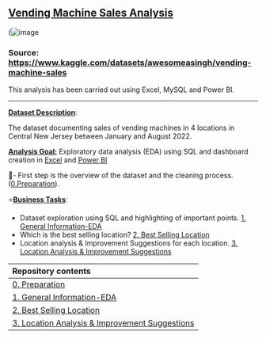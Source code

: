 ## <ins>Vending Machine Sales Analysis</ins>

(![image](https://user-images.githubusercontent.com/69303154/206919096-d17c597c-995e-41fe-8913-ab62546a8cc9.png)

### Source: https://www.kaggle.com/datasets/awesomeasingh/vending-machine-sales

This analysis has been carried out using Excel, MySQL and Power BI.

----

**<ins>Dataset Description</ins>**: 

The dataset documenting sales of vending machines in 4 locations in Central New Jersey between January and August 2022.

**<ins>Analysis Goal:</ins>** Exploratory data analysis (EDA) using SQL and dashboard creation in [Excel](https://github.com/vasilisangelidis/Vending_Machine_Sales_Analysis/blob/main/vending_machine_sales_dashboard.xlsx) and [Power BI](https://github.com/vasilisangelidis/Vending_Machine_Sales_Analysis/blob/main/Vending%20Machines.pbix)

:dart:- First step is the overview of the dataset and the cleaning process. ([0.Preparation](https://github.com/vasilisangelidis/Vending_Machine_Sales_Analysis/blob/main/0.%20Preparation.md)).

:star:**<ins>Business Tasks</ins>**: 
- Dataset exploration using SQL and highlighting of important points. [1. General Information-EDA](https://github.com/vasilisangelidis/Vending_Machine_Sales_Analysis/blob/main/1.%20Dataset%20Exploration-EDA.md)
- Which is the best selling location? [2. Best Selling Location](https://github.com/vasilisangelidis/Vending_Machine_Sales_Analysis/blob/main/2.%20Best%20selling%20location.md)
- Location analysis & Improvement Suggestions for each location. [3. Location Analysis & Improvement Suggestions](https://github.com/vasilisangelidis/Vending_Machine_Sales_Analysis/tree/main/3.%20Location%20analysis)


|Repository contents| 
|:-----------------------------------|
|[0. Preparation](https://github.com/vasilisangelidis/Vending_Machine_Sales_Analysis/blob/main/0.%20Preparation.md)|
|[1. General Information-EDA](https://github.com/vasilisangelidis/Vending_Machine_Sales_Analysis/blob/main/1.%20General%20Information-EDA.md)|
|[2. Best Selling Location](https://github.com/vasilisangelidis/Vending_Machine_Sales_Analysis/blob/main/2.%20Best%20selling%20location.md)|
|[3. Location Analysis & Improvement Suggestions](https://github.com/vasilisangelidis/Vending_Machine_Sales_Analysis/tree/main/3.%20Location%20analysis)|
